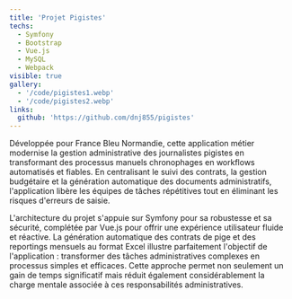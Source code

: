 ```yaml
---
title: 'Projet Pigistes'
techs:
  - Symfony
  - Bootstrap
  - Vue.js
  - MySQL
  - Webpack
visible: true
gallery:
  - '/code/pigistes1.webp'
  - '/code/pigistes2.webp'
links:
  github: 'https://github.com/dnj855/pigistes'
---
```

Développée pour France Bleu Normandie, cette application métier modernise la gestion administrative des journalistes pigistes en transformant des processus manuels chronophages en workflows automatisés et fiables. En centralisant le suivi des contrats, la gestion budgétaire et la génération automatique des documents administratifs, l'application libère les équipes de tâches répétitives tout en éliminant les risques d'erreurs de saisie.

L'architecture du projet s'appuie sur Symfony pour sa robustesse et sa sécurité, complétée par Vue.js pour offrir une expérience utilisateur fluide et réactive. La génération automatique des contrats de pige et des reportings mensuels au format Excel illustre parfaitement l'objectif de l'application : transformer des tâches administratives complexes en processus simples et efficaces. Cette approche permet non seulement un gain de temps significatif mais réduit également considérablement la charge mentale associée à ces responsabilités administratives.